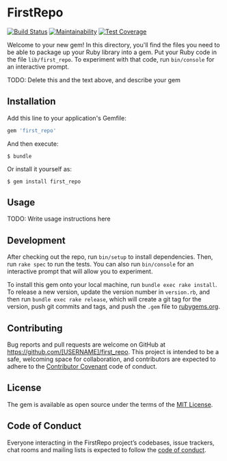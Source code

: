 # FirstRepo

[![Build Status](https://travis-ci.org/hirura/first_repo.svg?branch=master)](https://travis-ci.org/hirura/first_repo)
[![Maintainability](https://api.codeclimate.com/v1/badges/c9982b7707578ab46caf/maintainability)](https://codeclimate.com/github/hirura/first_repo/maintainability)
[![Test Coverage](https://api.codeclimate.com/v1/badges/c9982b7707578ab46caf/test_coverage)](https://codeclimate.com/github/hirura/first_repo/test_coverage)

Welcome to your new gem! In this directory, you'll find the files you need to be able to package up your Ruby library into a gem. Put your Ruby code in the file `lib/first_repo`. To experiment with that code, run `bin/console` for an interactive prompt.

TODO: Delete this and the text above, and describe your gem

## Installation

Add this line to your application's Gemfile:

```ruby
gem 'first_repo'
```

And then execute:

    $ bundle

Or install it yourself as:

    $ gem install first_repo

## Usage

TODO: Write usage instructions here

## Development

After checking out the repo, run `bin/setup` to install dependencies. Then, run `rake spec` to run the tests. You can also run `bin/console` for an interactive prompt that will allow you to experiment.

To install this gem onto your local machine, run `bundle exec rake install`. To release a new version, update the version number in `version.rb`, and then run `bundle exec rake release`, which will create a git tag for the version, push git commits and tags, and push the `.gem` file to [rubygems.org](https://rubygems.org).

## Contributing

Bug reports and pull requests are welcome on GitHub at https://github.com/[USERNAME]/first_repo. This project is intended to be a safe, welcoming space for collaboration, and contributors are expected to adhere to the [Contributor Covenant](http://contributor-covenant.org) code of conduct.

## License

The gem is available as open source under the terms of the [MIT License](https://opensource.org/licenses/MIT).

## Code of Conduct

Everyone interacting in the FirstRepo project’s codebases, issue trackers, chat rooms and mailing lists is expected to follow the [code of conduct](https://github.com/[USERNAME]/first_repo/blob/master/CODE_OF_CONDUCT.md).
